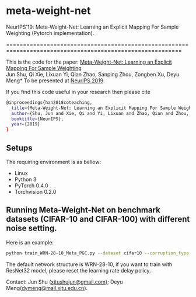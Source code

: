 # meta-weight-net
NeurIPS'19: Meta-Weight-Net: Learning an Explicit Mapping For Sample Weighting (Pytorch implementation).


==========================================================================================================


This is the code for the paper:
[Meta-Weight-Net: Learning an Explicit Mapping For Sample Weighting](https://arxiv.org/abs/1902.07379)  
Jun Shu, Qi Xie, Lixuan Yi, Qian Zhao, Sanping Zhou, Zongben Xu, Deyu Meng*
To be presented at [NeurIPS 2019](https://nips.cc/Conferences/2019/).  

If you find this code useful in your research then please cite  
```bash
@inproceedings{han2018coteaching,
  title={Meta-Weight-Net: Learning an Explicit Mapping For Sample Weighting},
  author={Shu, Jun and Xie, Qi and Yi, Lixuan and Zhao, Qian and Zhou, Sanping and Xu, Zongben and Meng, Deyu},
  booktitle={NeurIPS},
  year={2019}
}
``` 


## Setups
The requiring environment is as bellow:  

- Linux 
- Python 3
- PyTorch 0.4.0 
- Torchvision 0.2.0


## Running Meta-Weight-Net on benchmark datasets (CIFAR-10 and CIFAR-100) with different noise setting.
Here is an example:
```bash
python train_WRN-28-10_Meta_PGC.py --dataset cifar10 --corruption_type unif --corruption_prob 0.6
```

The default network structure is WRN-28-10, if you want to train with ResNet32 model, please reset the learning rate delay policy.


Contact: Jun Shu (xjtushujun@gmail.com); Deyu Meng(dymeng@mail.xjtu.edu.cn).
